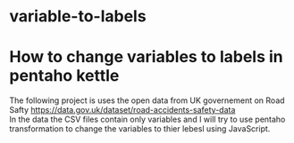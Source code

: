 # variable-to-labels
# How to change variables to labels in pentaho kettle 
The following project is uses the open data from UK governement on Road Safty https://data.gov.uk/dataset/road-accidents-safety-data  
In the data the CSV files contain only variables and I will try to use pentaho transformation to change the variables to thier lebesl using JavaScript. 

